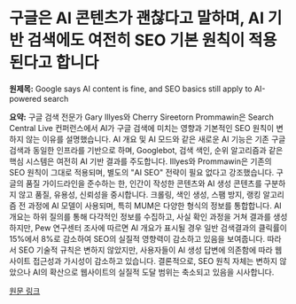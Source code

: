 # 구글은 AI 콘텐츠가 괜찮다고 말하며, AI 기반 검색에도 여전히 SEO 기본 원칙이 적용된다고 합니다

**원제목:** Google says AI content is fine, and SEO basics still apply to AI-powered search

**요약:** 구글 검색 전문가 Gary Illyes와 Cherry Sireetorn Prommawin은 Search Central Live 컨퍼런스에서 AI가 구글 검색에 미치는 영향과 기본적인 SEO 원칙이 변하지 않는 이유를 설명했습니다.  AI 개요 및 AI 모드와 같은 새로운 AI 기능은 기존 구글 검색과 동일한 인프라를 기반으로 하며, Googlebot, 검색 색인, 순위 알고리즘과 같은 핵심 시스템은 여전히 AI 기반 결과를 주도합니다.  Illyes와 Prommawin은 기존의 SEO 원칙이 그대로 적용되며, 별도의 "AI SEO" 전략이 필요 없다고 강조했습니다.  구글의 품질 가이드라인을 준수하는 한,  인간이 작성한 콘텐츠와 AI 생성 콘텐츠를 구분하지 않고 품질, 유용성, 신뢰성을 중시합니다.  크롤링, 색인 생성, 스팸 방지, 랭킹 알고리즘 전 과정에 AI 모델이 사용되며, 특히 MUM은 다양한 형식의 정보를 통합합니다.  AI 개요는 하위 질의를 통해 다각적인 정보를 수집하고, 사실 확인 과정을 거쳐 결과를 생성하지만, Pew 연구센터 조사에 따르면 AI 개요가 표시될 경우 일반 검색결과의 클릭률이 15%에서 8%로 감소하여 SEO의 실질적 영향력이 감소하고 있음을 보여줍니다.  따라서 SEO 기술적 규칙은 변하지 않았지만, 사용자들이 AI 생성 답변에 의존함에 따라 웹사이트 접근성과 가시성이 감소하고 있습니다.  결론적으로,  SEO 원칙 자체는 변하지 않았으나 AI의 확산으로 웹사이트의 실질적 도달 범위는 축소되고 있음을 시사합니다.

[원문 링크](https://the-decoder.com/google-says-ai-content-is-fine-and-seo-basics-still-apply-to-ai-powered-search/)
